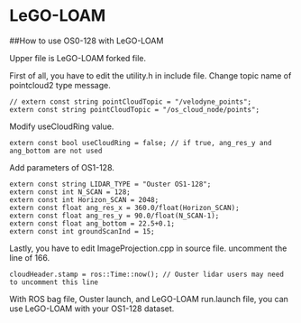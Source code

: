 # LeGO-LOAM
##How to use OS0-128 with LeGO-LOAM

Upper file is LeGO-LOAM forked file.

First of all, you have to edit the utility.h in include file.
Change topic name of pointcloud2 type message.
~~~
// extern const string pointCloudTopic = "/velodyne_points";
extern const string pointCloudTopic = "/os_cloud_node/points";
~~~

Modify useCloudRing value.
~~~
extern const bool useCloudRing = false; // if true, ang_res_y and ang_bottom are not used
~~~

Add parameters of OS1-128.
~~~
extern const string LIDAR_TYPE = "Ouster OS1-128";
extern const int N_SCAN = 128;
extern const int Horizon_SCAN = 2048;
extern const float ang_res_x = 360.0/float(Horizon_SCAN);
extern const float ang_res_y = 90.0/float(N_SCAN-1);
extern const float ang_bottom = 22.5+0.1;
extern const int groundScanInd = 15;
~~~

Lastly, you have to edit ImageProjection.cpp in source file.
uncomment the line of 166.
~~~
cloudHeader.stamp = ros::Time::now(); // Ouster lidar users may need to uncomment this line
~~~

With ROS bag file, Ouster launch, and LeGO-LOAM run.launch file, you can use LeGO-LOAM with your OS1-128 dataset.
